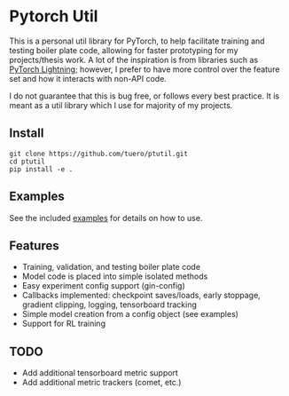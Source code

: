 # Pytorch Util
This is a personal util library for PyTorch, to help facilitate training and testing boiler plate code,
allowing for faster prototyping for my projects/thesis work.
A lot of the inspiration is from libraries such as [PyTorch Lightning](https://www.pytorchlightning.ai/);
however, I prefer to have more control over the feature set and how it interacts with non-API code.

I do not guarantee that this is bug free, or follows every best practice. 
It is meant as a util library which I use for majority of my projects.

## Install
```shell
git clone https://github.com/tuero/ptutil.git
cd ptutil
pip install -e .
```

## Examples
See the included [examples](./example) for details on how to use. 

## Features
- Training, validation, and testing boiler plate code
- Model code is placed into simple isolated methods
- Easy experiment config support (gin-config)
- Callbacks implemented: checkpoint saves/loads, early stoppage, gradient clipping, logging, tensorboard tracking
- Simple model creation from a config object (see examples)
- Support for RL training

## TODO
- Add additional tensorboard metric support
- Add additional metric trackers (comet, etc.)
